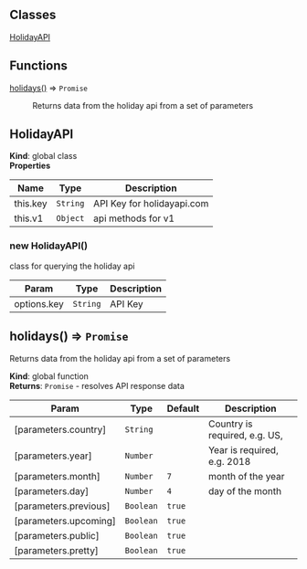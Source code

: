 ## Classes

<dl>
<dt><a href="#HolidayAPI">HolidayAPI</a></dt>
<dd></dd>
</dl>

## Functions

<dl>
<dt><a href="#holidays">holidays()</a> ⇒ <code>Promise</code></dt>
<dd><p>Returns data from the holiday api from a set of parameters</p>
</dd>
</dl>

<a name="HolidayAPI"></a>

## HolidayAPI
**Kind**: global class  
**Properties**

| Name | Type | Description |
| --- | --- | --- |
| this.key | <code>String</code> | API Key for holidayapi.com |
| this.v1 | <code>Object</code> | api methods for v1 |

<a name="new_HolidayAPI_new"></a>

### new HolidayAPI()
class for querying the holiday api


| Param | Type | Description |
| --- | --- | --- |
| options.key | <code>String</code> | API Key |

<a name="holidays"></a>

## holidays() ⇒ <code>Promise</code>
Returns data from the holiday api from a set of parameters

**Kind**: global function  
**Returns**: <code>Promise</code> - resolves API response data  

| Param | Type | Default | Description |
| --- | --- | --- | --- |
| [parameters.country] | <code>String</code> |  | Country is required, e.g. US, |
| [parameters.year] | <code>Number</code> |  | Year is required, e.g. 2018 |
| [parameters.month] | <code>Number</code> | <code>7</code> | month of the year |
| [parameters.day] | <code>Number</code> | <code>4</code> | day of the month |
| [parameters.previous] | <code>Boolean</code> | <code>true</code> |  |
| [parameters.upcoming] | <code>Boolean</code> | <code>true</code> |  |
| [parameters.public] | <code>Boolean</code> | <code>true</code> |  |
| [parameters.pretty] | <code>Boolean</code> | <code>true</code> |  |

